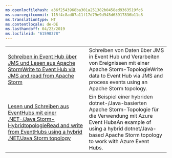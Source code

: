 ```yaml
---
ms.openlocfilehash: a36f2543968ba301a251382b0458ed9363519fc6
ms.sourcegitcommit: 115f4c8ad07a11f17d79e9d945d63917836b11c8
ms.translationtype: HT
ms.contentlocale: de-DE
ms.lasthandoff: 04/23/2019
ms.locfileid: "61590378"
---
```

|  |  |
|---------|---------|
| <span data-ttu-id="7362d-101">[Schreiben in Event Hub über JMS und Lesen aus Apache Storm][1]</span><span class="sxs-lookup"><span data-stu-id="7362d-101">[Write to Event Hub via JMS and read from Apache Storm][1]</span></span> | <span data-ttu-id="7362d-102">Schreiben von Daten über JMS in Event Hub und Verarbeiten von Ereignissen mit einer Apache Storm-Topologie</span><span class="sxs-lookup"><span data-stu-id="7362d-102">Write data to Event Hub via JMS and process events using an Apache Storm topology.</span></span> 
| <span data-ttu-id="7362d-103">[Lesen und Schreiben aus EventHubs mit einer .NET-/Java Storm-Hybridtopologie][2]</span><span class="sxs-lookup"><span data-stu-id="7362d-103">[Read and write from EventHubs using a hybrid .NET/Java Storm topology][2]</span></span> | <span data-ttu-id="7362d-104">Ein Beispiel einer hybriden dotnet-/Java-basierten Apache Storm-Topologie für die Verwendung mit Azure Event Hubs</span><span class="sxs-lookup"><span data-stu-id="7362d-104">An example of using a hybrid dotnet/Java-based Apache Storm topology to work with Azure Event Hubs.</span></span>

[1]: https://azure.microsoft.com/resources/samples/event-hubs-java-storm-sender-jms-receiver/
[2]: https://azure.microsoft.com/resources/samples/hdinsight-dotnet-java-storm-eventhub/